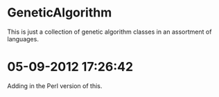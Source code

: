 GeneticAlgorithm
================

This is just a collection of genetic algorithm classes in an assortment of languages.


05-09-2012 17:26:42
==================
Adding in the Perl version of this.
